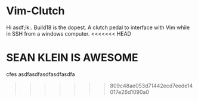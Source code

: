 Vim-Clutch
==========
Hi asdf;lk:.
Build18 is the dopest. 
A clutch pedal to interface with Vim while in SSH from a windows computer.
<<<<<<< HEAD

SEAN KLEIN IS AWESOME 
=======
cfes
asdfasdfasdfasdfasdfa
>>>>>>> 809c48ae053d71442ecd7eede14017e26d1090a0
